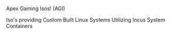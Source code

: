 Apex Gaming Isos! (AGI)

Iso's providing Custom Built Linux Systems Utilizing Incus System Containers
